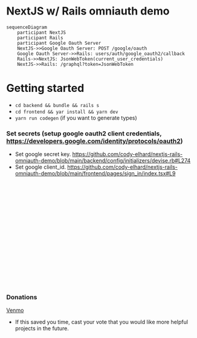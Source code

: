 # NextJS w/ Rails omniauth demo

```mermaid
sequenceDiagram
    participant NextJS
    participant Rails
    participant Google Oauth Server
    NextJS->>Google Oauth Server: POST /google/oauth
    Google Oauth Server->>Rails: users/auth/google_oauth2/callback
    Rails->>NextJS: JsonWebToken(current_user_credentials)
    NextJS->>Rails: /graphql?token=JsonWebToken
```


# Getting started
- `cd backend && bundle && rails s`
- `cd frontend && yar install && yarn dev`
- `yarn run codegen` (if you want to generate types)
### Set secrets (setup google oauth2 client credentials, https://developers.google.com/identity/protocols/oauth2)
- Set google secret key. https://github.com/cody-elhard/nextjs-rails-omniauth-demo/blob/main/backend/config/initializers/devise.rb#L274
- Set google client_id. https://github.com/cody-elhard/nextjs-rails-omniauth-demo/blob/main/frontend/pages/sign_in/index.tsx#L9

<br />
<br />
<br />
<br />
<br />
<br />
<br />
<br />
<br />
<br />
<br />
<br />
<br />
<br />
<br />
<br />

### Donations
[Venmo](https://account.venmo.com/u/Cody-Elhard)
- If this saved you time, cast your vote that you would like more helpful projects in the future.
